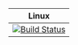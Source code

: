 | Linux                           |
|---------------------------------|
| [![Build Status][master]][repo] |

[master]: https://travis-ci.org/forexample/hunter-simple.svg?branch=master
[repo]: https://travis-ci.org/forexample/hunter-simple

